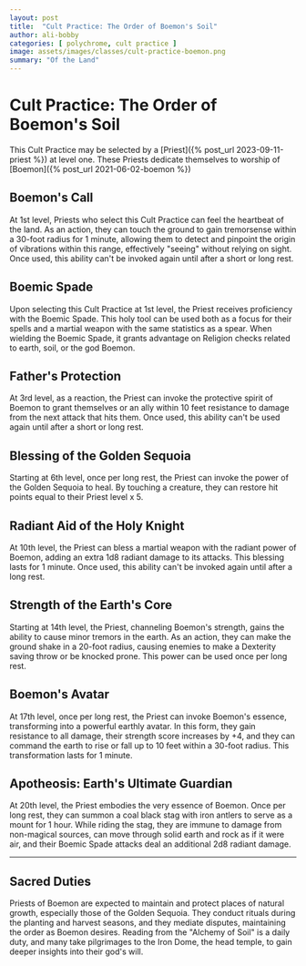 ```yaml
---
layout: post
title:  "Cult Practice: The Order of Boemon's Soil"
author: ali-bobby
categories: [ polychrome, cult practice ]
image: assets/images/classes/cult-practice-boemon.png
summary: "Of the Land"
---
```


# **Cult Practice: The Order of Boemon's Soil**
This Cult Practice may be selected by a [Priest]({% post_url 2023-09-11-priest %}) at level one. These Priests dedicate themselves to worship of [Boemon]({% post_url 2021-06-02-boemon %})

## **Boemon's Call**
At 1st level, Priests who select this Cult Practice can feel the heartbeat of the land. As an action, they can touch the ground to gain tremorsense within a 30-foot radius for 1 minute, allowing them to detect and pinpoint the origin of vibrations within this range, effectively "seeing" without relying on sight. Once used, this ability can't be invoked again until after a short or long rest.

## **Boemic Spade**
Upon selecting this Cult Practice at 1st level, the Priest receives proficiency with the Boemic Spade. This holy tool can be used both as a focus for their spells and a martial weapon with the same statistics as a spear. When wielding the Boemic Spade, it grants advantage on Religion checks related to earth, soil, or the god Boemon.

## **Father's Protection**
At 3rd level, as a reaction, the Priest can invoke the protective spirit of Boemon to grant themselves or an ally within 10 feet resistance to damage from the next attack that hits them. Once used, this ability can't be used again until after a short or long rest.

## **Blessing of the Golden Sequoia**
Starting at 6th level, once per long rest, the Priest can invoke the power of the Golden Sequoia to heal. By touching a creature, they can restore hit points equal to their Priest level x 5.

## **Radiant Aid of the Holy Knight**
At 10th level, the Priest can bless a martial weapon with the radiant power of Boemon, adding an extra 1d8 radiant damage to its attacks. This blessing lasts for 1 minute. Once used, this ability can't be invoked again until after a long rest.

## **Strength of the Earth's Core**
Starting at 14th level, the Priest, channeling Boemon's strength, gains the ability to cause minor tremors in the earth. As an action, they can make the ground shake in a 20-foot radius, causing enemies to make a Dexterity saving throw or be knocked prone. This power can be used once per long rest.

## **Boemon's Avatar**
At 17th level, once per long rest, the Priest can invoke Boemon's essence, transforming into a powerful earthly avatar. In this form, they gain resistance to all damage, their strength score increases by +4, and they can command the earth to rise or fall up to 10 feet within a 30-foot radius. This transformation lasts for 1 minute.

## **Apotheosis: Earth's Ultimate Guardian**
At 20th level, the Priest embodies the very essence of Boemon. Once per long rest, they can summon a coal black stag with iron antlers to serve as a mount for 1 hour. While riding the stag, they are immune to damage from non-magical sources, can move through solid earth and rock as if it were air, and their Boemic Spade attacks deal an additional 2d8 radiant damage.

---

## **Sacred Duties**
Priests of Boemon are expected to maintain and protect places of natural growth, especially those of the Golden Sequoia. They conduct rituals during the planting and harvest seasons, and they mediate disputes, maintaining the order as Boemon desires. Reading from the "Alchemy of Soil" is a daily duty, and many take pilgrimages to the Iron Dome, the head temple, to gain deeper insights into their god's will.